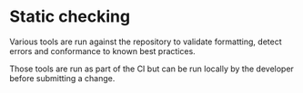 # Static checking

Various tools are run against the repository to validate formatting, detect errors and
conformance to known best practices.

Those tools are run as part of the CI but can be run locally by the developer before
submitting a change.
